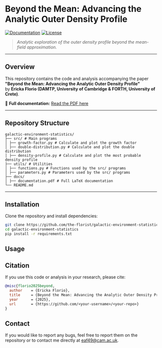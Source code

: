 # Beyond the Mean: Advancing the Analytic Outer Density Profile

[![Documentation](https://img.shields.io/badge/Docs-PDF-blue)](docs/paper.pdf)
[![License](https://img.shields.io/badge/License-MIT-green)](LICENSE)

> _Analytic exploration of the outer density profile beyond the mean-field approximation._

---

## Overview

This repository contains the code and analysis accompanying the paper  
**"Beyond the Mean: Advancing the Analytic Outer Density Profile"**  
by **Ericka Florio (DAMTP, University of Cambridge & FORTH, University of Crete)**.



📄 **Full documentation:** [Read the PDF here](docs/documentation.pdf)

---

## Repository Structure
```
galactic-environment-statistics/
├── src/ # Main programs
│ ├── growth-factor.py # Calculate and plot the growth factor
│ ├── double-distribution.py # Calculate and plot the double distribution
│ ├── density-profile.py # Calculate and plot the most probable density profile 
├── utils/ # Utilities
│ ├── functions.py # Functions used by the src/ programs
│ ├── parameters.py # Parameters used by the src/ programs
├── docs/
│ ├── documentation.pdf # Full LaTeX documentation
└── README.md
```

---

## Installation

Clone the repository and install dependencies:

```bash
git clone https://github.com/the-florist/galactic-environment-statistics.git
cd galactic-environment-statistics
pip install -r requirements.txt
```

## Usage



## Citation

If you use this code or analysis in your research, please cite:
```bibtex
@misc{florio2025beyond,
  author    = {Ericka Florio},
  title     = {Beyond the Mean: Advancing the Analytic Outer Density Profile},
  year      = {2025},
  url       = {https://github.com/<your-username>/<your-repo>}
}
```

## Contact

If you would like to report any bugs, feel free to report them on the repository or to contact me directly at [eaf49@cam.ac.uk](mailto:eaf49@cam.ac.uk).

